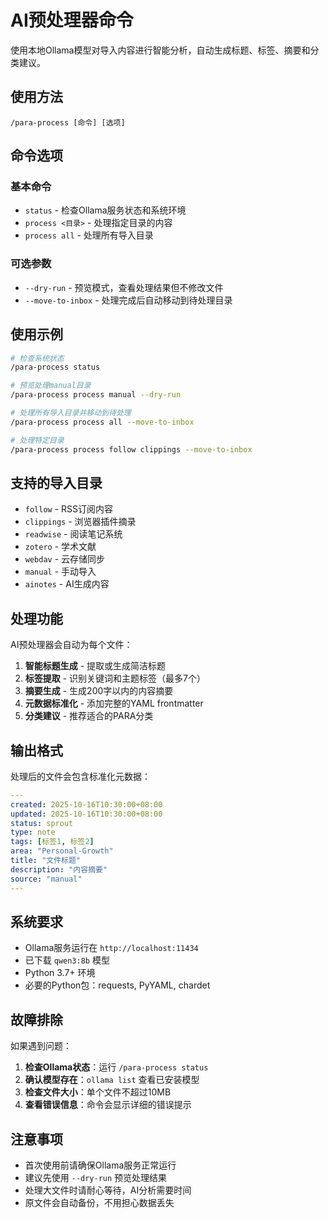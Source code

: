 # AI预处理器命令

使用本地Ollama模型对导入内容进行智能分析，自动生成标题、标签、摘要和分类建议。

## 使用方法

```
/para-process [命令] [选项]
```

## 命令选项

### 基本命令
- `status` - 检查Ollama服务状态和系统环境
- `process <目录>` - 处理指定目录的内容
- `process all` - 处理所有导入目录

### 可选参数
- `--dry-run` - 预览模式，查看处理结果但不修改文件
- `--move-to-inbox` - 处理完成后自动移动到待处理目录

## 使用示例

```bash
# 检查系统状态
/para-process status

# 预览处理manual目录
/para-process process manual --dry-run

# 处理所有导入目录并移动到待处理
/para-process process all --move-to-inbox

# 处理特定目录
/para-process process follow clippings --move-to-inbox
```

## 支持的导入目录

- `follow` - RSS订阅内容
- `clippings` - 浏览器插件摘录
- `readwise` - 阅读笔记系统
- `zotero` - 学术文献
- `webdav` - 云存储同步
- `manual` - 手动导入
- `ainotes` - AI生成内容

## 处理功能

AI预处理器会自动为每个文件：

1. **智能标题生成** - 提取或生成简洁标题
2. **标签提取** - 识别关键词和主题标签（最多7个）
3. **摘要生成** - 生成200字以内的内容摘要
4. **元数据标准化** - 添加完整的YAML frontmatter
5. **分类建议** - 推荐适合的PARA分类

## 输出格式

处理后的文件会包含标准化元数据：

```yaml
---
created: 2025-10-16T10:30:00+08:00
updated: 2025-10-16T10:30:00+08:00
status: sprout
type: note
tags: [标签1, 标签2]
area: "Personal-Growth"
title: "文件标题"
description: "内容摘要"
source: "manual"
---
```

## 系统要求

- Ollama服务运行在 `http://localhost:11434`
- 已下载 `qwen3:8b` 模型
- Python 3.7+ 环境
- 必要的Python包：requests, PyYAML, chardet

## 故障排除

如果遇到问题：

1. **检查Ollama状态**：运行 `/para-process status`
2. **确认模型存在**：`ollama list` 查看已安装模型
3. **检查文件大小**：单个文件不超过10MB
4. **查看错误信息**：命令会显示详细的错误提示

## 注意事项

- 首次使用前请确保Ollama服务正常运行
- 建议先使用 `--dry-run` 预览处理结果
- 处理大文件时请耐心等待，AI分析需要时间
- 原文件会自动备份，不用担心数据丢失